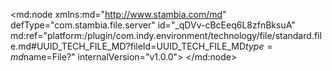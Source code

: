 <?xml version="1.0" encoding="UTF-8"?>
<md:node xmlns:md="http://www.stambia.com/md" defType="com.stambia.file.server" id="_qDVv-cBcEeq6L8zfnBksuA" md:ref="platform:/plugin/com.indy.environment/technology/file/standard.file.md#UUID_TECH_FILE_MD?fileId=UUID_TECH_FILE_MD$type=md$name=File?" internalVersion="v1.0.0">
  <node defType="com.stambia.file.directory" id="_qDVv-sBcEeq6L8zfnBksuA" name="Json_Folder">
    <attribute defType="com.stambia.file.directory.path" id="_qDVv-8BcEeq6L8zfnBksuA" value="%{env:workspace_loc}%/Training/Files_Out/Json/States"/>
  </node>
</md:node>